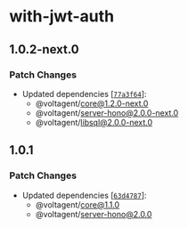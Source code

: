 # with-jwt-auth

## 1.0.2-next.0

### Patch Changes

- Updated dependencies [[`77a3f64`](https://github.com/VoltAgent/voltagent/commit/77a3f64dea6e8a06fbbd72878711efa9ceb90bc3)]:
  - @voltagent/core@1.2.0-next.0
  - @voltagent/server-hono@2.0.0-next.0
  - @voltagent/libsql@2.0.0-next.0

## 1.0.1

### Patch Changes

- Updated dependencies [[`63d4787`](https://github.com/VoltAgent/voltagent/commit/63d4787bd92135fa2d6edffb3b610889ddc0e3f5)]:
  - @voltagent/core@1.1.0
  - @voltagent/server-hono@2.0.0
